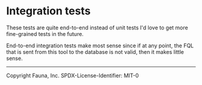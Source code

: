 # Integration tests

These tests are quite end-to-end instead of unit tests
I'd love to get more fine-grained tests in the future.

End-to-end integration tests make most sense since if at any point, the FQL that is sent from this tool to the database is not valid, then it makes little sense.

---
Copyright Fauna, Inc. SPDX-License-Identifier: MIT-0
